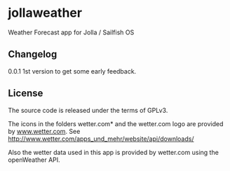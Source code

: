 jollaweather
============

Weather Forecast app for Jolla / Sailfish OS

Changelog
---------

0.0.1 1st version to get some early feedback.

License
-------

The source code is released under the terms of GPLv3.

The icons in the folders wetter.com* and the wetter.com logo are provided by www.wetter.com.
See http://www.wetter.com/apps_und_mehr/website/api/downloads/

Also the wetter data used in this app is provided by wetter.com using the openWeather API.


